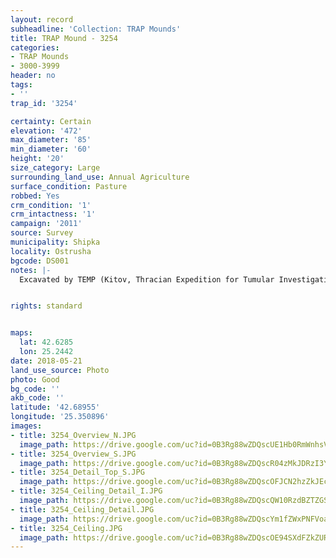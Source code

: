 ```yaml
---
layout: record
subheadline: 'Collection: TRAP Mounds'
title: TRAP Mound - 3254
categories:
- TRAP Mounds
- 3000-3999
header: no
tags:
- ''
trap_id: '3254'

certainty: Certain
elevation: '472'
max_diameter: '85'
min_diameter: '60'
height: '20'
size_category: Large
surrounding_land_use: Annual Agriculture
surface_condition: Pasture
robbed: Yes
crm_condition: '1'
crm_intactness: '1'
campaign: '2011'
source: Survey
municipality: Shipka
locality: Ostrusha
bgcode: DS001
notes: |-
  Excavated by TEMP (Kitov, Thracian Expedition for Tumular Investigations). Flat top, dug out.


rights: standard


maps:
  lat: 42.6285
  lon: 25.2442
date: 2018-05-21
land_use_source: Photo
photo: Good
bg_code: ''
akb_code: ''
latitude: '42.68955'
longitude: '25.350896'
images:
- title: 3254_Overview_N.JPG
  image_path: https://drive.google.com/uc?id=0B3Rg88wZDQscUE1Hb0RmWnhsV0U
- title: 3254_Overview_S.JPG
  image_path: https://drive.google.com/uc?id=0B3Rg88wZDQscR04zMkJDRzI3YXc
- title: 3254_Detail_Top_S.JPG
  image_path: https://drive.google.com/uc?id=0B3Rg88wZDQscOFJCN2hzZkJEc3M
- title: 3254_Ceiling_Detail_I.JPG
  image_path: https://drive.google.com/uc?id=0B3Rg88wZDQscQW10RzdBZTZGSE0
- title: 3254_Ceiling_Detail.JPG
  image_path: https://drive.google.com/uc?id=0B3Rg88wZDQscYm1fZWxPNFVoazg
- title: 3254_Ceiling.JPG
  image_path: https://drive.google.com/uc?id=0B3Rg88wZDQscOE94SXdFZkZURE0
---
```

